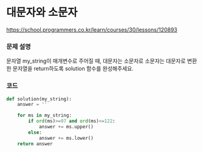 # 대문자와 소문자
https://school.programmers.co.kr/learn/courses/30/lessons/120893

### 문제 설명
문자열 my_string이 매개변수로 주어질 때, 대문자는 소문자로 소문자는 대문자로 변환한 문자열을 return하도록 solution 함수를 완성해주세요.

### 코드
```python
def solution(my_string):
    answer = ''

    for ms in my_string:
        if ord(ms)>=97 and ord(ms)<=122:
            answer += ms.upper()
        else:
            answer += ms.lower()
    return answer
```
